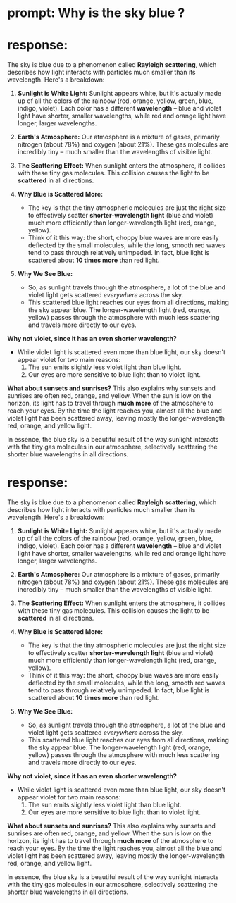 # prompt: Why is the sky blue ?
# response:

The sky is blue due to a phenomenon called **Rayleigh scattering**, which describes how light interacts with particles much smaller than its wavelength. Here's a breakdown:

1.  **Sunlight is White Light:** Sunlight appears white, but it's actually made up of all the colors of the rainbow (red, orange, yellow, green, blue, indigo, violet). Each color has a different **wavelength** – blue and violet light have shorter, smaller wavelengths, while red and orange light have longer, larger wavelengths.

2.  **Earth's Atmosphere:** Our atmosphere is a mixture of gases, primarily nitrogen (about 78%) and oxygen (about 21%). These gas molecules are incredibly tiny – much smaller than the wavelengths of visible light.

3.  **The Scattering Effect:** When sunlight enters the atmosphere, it collides with these tiny gas molecules. This collision causes the light to be **scattered** in all directions.

4.  **Why Blue is Scattered More:**
    *   The key is that the tiny atmospheric molecules are just the right size to effectively scatter **shorter-wavelength light** (blue and violet) much more efficiently than longer-wavelength light (red, orange, yellow).
    *   Think of it this way: the short, choppy blue waves are more easily deflected by the small molecules, while the long, smooth red waves tend to pass through relatively unimpeded. In fact, blue light is scattered about **10 times more** than red light.

5.  **Why We See Blue:**
    *   So, as sunlight travels through the atmosphere, a lot of the blue and violet light gets scattered *everywhere* across the sky.
    *   This scattered blue light reaches our eyes from all directions, making the sky appear blue. The longer-wavelength light (red, orange, yellow) passes through the atmosphere with much less scattering and travels more directly to our eyes.

**Why not violet, since it has an even shorter wavelength?**
*   While violet light is scattered even more than blue light, our sky doesn't appear violet for two main reasons:
    1.  The sun emits slightly less violet light than blue light.
    2.  Our eyes are more sensitive to blue light than to violet light.

**What about sunsets and sunrises?**
This also explains why sunsets and sunrises are often red, orange, and yellow. When the sun is low on the horizon, its light has to travel through **much more** of the atmosphere to reach your eyes. By the time the light reaches you, almost all the blue and violet light has been scattered away, leaving mostly the longer-wavelength red, orange, and yellow light.

In essence, the blue sky is a beautiful result of the way sunlight interacts with the tiny gas molecules in our atmosphere, selectively scattering the shorter blue wavelengths in all directions.
# response:

The sky is blue due to a phenomenon called **Rayleigh scattering**, which describes how light interacts with particles much smaller than its wavelength. Here's a breakdown:

1.  **Sunlight is White Light:** Sunlight appears white, but it's actually made up of all the colors of the rainbow (red, orange, yellow, green, blue, indigo, violet). Each color has a different **wavelength** – blue and violet light have shorter, smaller wavelengths, while red and orange light have longer, larger wavelengths.

2.  **Earth's Atmosphere:** Our atmosphere is a mixture of gases, primarily nitrogen (about 78%) and oxygen (about 21%). These gas molecules are incredibly tiny – much smaller than the wavelengths of visible light.

3.  **The Scattering Effect:** When sunlight enters the atmosphere, it collides with these tiny gas molecules. This collision causes the light to be **scattered** in all directions.

4.  **Why Blue is Scattered More:**
    *   The key is that the tiny atmospheric molecules are just the right size to effectively scatter **shorter-wavelength light** (blue and violet) much more efficiently than longer-wavelength light (red, orange, yellow).
    *   Think of it this way: the short, choppy blue waves are more easily deflected by the small molecules, while the long, smooth red waves tend to pass through relatively unimpeded. In fact, blue light is scattered about **10 times more** than red light.

5.  **Why We See Blue:**
    *   So, as sunlight travels through the atmosphere, a lot of the blue and violet light gets scattered *everywhere* across the sky.
    *   This scattered blue light reaches our eyes from all directions, making the sky appear blue. The longer-wavelength light (red, orange, yellow) passes through the atmosphere with much less scattering and travels more directly to our eyes.

**Why not violet, since it has an even shorter wavelength?**

*   While violet light is scattered even more than blue light, our sky doesn't appear violet for two main reasons:
    1.  The sun emits slightly less violet light than blue light.
    2.  Our eyes are more sensitive to blue light than to violet light.

**What about sunsets and sunrises?**
This also explains why sunsets and sunrises are often red, orange, and yellow. When the sun is low on the horizon, its light has to travel through **much more** of the atmosphere to reach your eyes. By the time the light reaches you, almost all the blue and violet light has been scattered away, leaving mostly the longer-wavelength red, orange, and yellow light.

In essence, the blue sky is a beautiful result of the way sunlight interacts with the tiny gas molecules in our atmosphere, selectively scattering the shorter blue wavelengths in all directions.